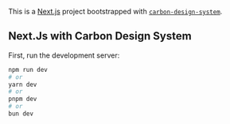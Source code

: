 This is a [Next.js](https://nextjs.org) project bootstrapped with [`carbon-design-system`](https://carbondesignsystem.com).

## Next.Js with Carbon Design System

First, run the development server:

```bash
npm run dev
# or
yarn dev
# or
pnpm dev
# or
bun dev
```
